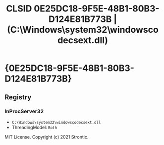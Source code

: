 ﻿---
title: "CLSID 0E25DC18-9F5E-48B1-80B3-D124E81B773B | (C:\\Windows\\system32\\windowscodecsext.dll)"
excerpt: What is COM-Object CLSID 0E25DC18-9F5E-48B1-80B3-D124E81B773B?
---

# {0E25DC18-9F5E-48B1-80B3-D124E81B773B}


## Registry


### InProcServer32

* `C:\Windows\system32\windowscodecsext.dll`
* ThreadingModel: `Both`

MIT License. Copyright (c) 2021 Strontic.


